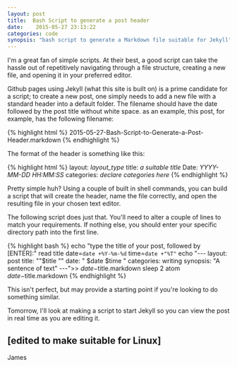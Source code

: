 ```yaml
---
layout: post
title:  Bash Script to generate a post header
date:    2015-05-27 23:13:22
categories: code
synopsis: "bash script to generate a Markdown file suitable for Jekyll"
---
```


I'm a great fan of simple scripts.  At their best, a good script can take the hassle out of repetitively navigating through a file structure, creating a new file, and opening it in your preferred editor.

Github pages using Jekyll (what this site is built on) is a prime candidate for a script; to create a new post, one simply needs to add a new file with a standard header into a default folder.  The filename should have the date followed by the post title without white space.  as an example, this post, for example, has the following filename:

{% highlight html %}
    2015-05-27-Bash-Script-to-Generate-a-Post-Header.markdown
{% endhighlight %}

The format of the header is something like this:

{% highlight html %}
layout: *layout_type*
title:  *a suitable title*
Date: *YYYY-MM-DD HH:MM:SS*
categories: *declare categories here*
{% endhighlight %}


Pretty simple huh?  Using a couple of built in shell commands, you can build a script that will create the header, name the file correctly, and open the resulting file in your chosen text editor.

The following script does just that. You'll need to alter a couple of lines to match your requirements. If nothing else, you should enter your specific directory path into the first line.  

{% highlight bash %}
echo "type the title of your post, followed by [ENTER]:"
read title
date=`date +%Y-%m-%d`
time=`date +"%T"`
echo "---
layout: post
title:  ""$title ""
date:   " $date $time "
categories: writing
synopsis: "A sentence of text"
---">> $date-$title.markdown
sleep 2
atom $date-$title.markdown
{% endhighlight %}

This isn't perfect, but may provide a starting point if you're looking to do something similar.



Tomorrow, I'll look at making a script to start Jekyll so you can view the post in real time as you are editing it.

[edited to make suitable for Linux]
--
James
